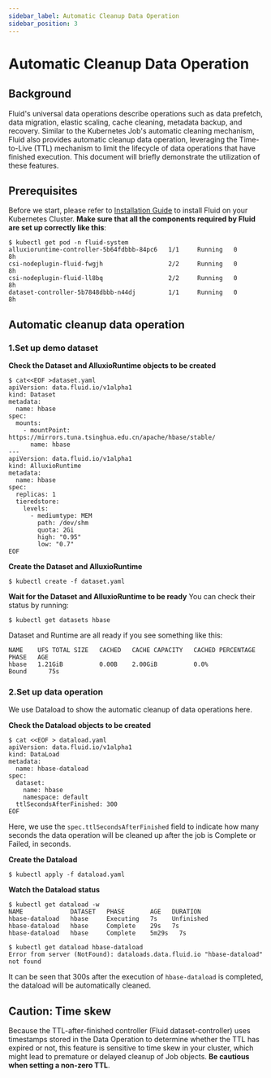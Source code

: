 ```yaml
---
sidebar_label: Automatic Cleanup Data Operation
sidebar_position: 3
---
```


# Automatic Cleanup Data Operation

## Background

Fluid's universal data operations describe operations such as data prefetch, data migration, elastic scaling, cache cleaning, metadata backup, and recovery.
Similar to the Kubernetes Job's automatic cleaning mechanism, Fluid also provides automatic cleanup data operation, leveraging the Time-to-Live (TTL) mechanism to limit the lifecycle of data operations that have finished execution. This document will briefly demonstrate the utilization of these features.


## Prerequisites
Before we start, please refer to [Installation Guide](/docs/get-started/installation) to install Fluid on your Kubernetes Cluster.
**Make sure that all the components required by Fluid are set up correctly like this**: 
```shell
$ kubectl get pod -n fluid-system
alluxioruntime-controller-5b64fdbbb-84pc6   1/1     Running   0          8h
csi-nodeplugin-fluid-fwgjh                  2/2     Running   0          8h
csi-nodeplugin-fluid-ll8bq                  2/2     Running   0          8h
dataset-controller-5b7848dbbb-n44dj         1/1     Running   0          8h
```

## Automatic cleanup data operation

### 1.Set up demo dataset

**Check the Dataset and AlluxioRuntime objects to be created**

```shell
$ cat<<EOF >dataset.yaml
apiVersion: data.fluid.io/v1alpha1
kind: Dataset
metadata:
  name: hbase
spec:
  mounts:
    - mountPoint: https://mirrors.tuna.tsinghua.edu.cn/apache/hbase/stable/
      name: hbase
---
apiVersion: data.fluid.io/v1alpha1
kind: AlluxioRuntime
metadata:
  name: hbase
spec:
  replicas: 1
  tieredstore:
    levels:
      - mediumtype: MEM
        path: /dev/shm
        quota: 2Gi
        high: "0.95"
        low: "0.7"
EOF
```
**Create the Dataset and AlluxioRuntime**

```shell
$ kubectl create -f dataset.yaml
```

**Wait for the Dataset and AlluxioRuntime to be ready**
You can check their status by running:
```shell
$ kubectl get datasets hbase
```

Dataset and Runtime are all ready if you see something like this:
```shell
NAME    UFS TOTAL SIZE   CACHED   CACHE CAPACITY   CACHED PERCENTAGE   PHASE   AGE
hbase   1.21GiB          0.00B    2.00GiB          0.0%                Bound      75s
```

### 2.Set up data operation
We use Dataload to show the automatic cleanup of data operations here.

**Check the Dataload objects to be created**

```shell
$ cat <<EOF > dataload.yaml
apiVersion: data.fluid.io/v1alpha1
kind: DataLoad
metadata:
  name: hbase-dataload
spec:
  dataset:
    name: hbase
    namespace: default
  ttlSecondsAfterFinished: 300
EOF
```

Here, we use the `spec.ttlSecondsAfterFinished` field to indicate how many seconds the data operation will be cleaned up after the job is Complete or Failed, in seconds.

**Create the Dataload**
```shell
$ kubectl apply -f dataload.yaml
```

**Watch the Dataload status**

```shell
$ kubectl get dataload -w 
NAME             DATASET   PHASE       AGE   DURATION
hbase-dataload   hbase     Executing   7s    Unfinished
hbase-dataload   hbase     Complete    29s   7s
hbase-dataload   hbase     Complete    5m29s   7s

$ kubectl get dataload hbase-dataload
Error from server (NotFound): dataloads.data.fluid.io "hbase-dataload" not found
```

It can be seen that 300s after the execution of `hbase-dataload` is completed, the dataload will be automatically cleaned.


## Caution: Time skew
Because the TTL-after-finished controller (Fluid dataset-controller) uses timestamps stored in the Data Operation to determine whether the TTL has expired or not, this feature is sensitive to time skew in your cluster, which might lead to premature or delayed cleanup of Job objects. **Be cautious when setting a non-zero TTL**. 